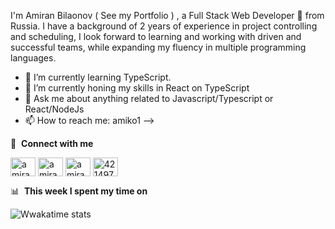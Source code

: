 I'm Amiran Bilaonov ( See my Portfolio ) , a Full Stack Web Developer 🚀 from Russia. I have a background of 2 years of experience in project controlling and scheduling, I look forward to learning and working with driven and successful teams, while expanding my fluency in multiple programming languages.

- 🔭 I’m currently learning TypeScript.
- 🌱 I’m currently honing my skills in React on TypeScript
- 💬 Ask me about anything related to Javascript/Typescript or React/NodeJs
- 📫  How to reach me: amiko1
-->


🔗 &nbsp;**Connect with me**
<p align="left">
 <a href="https://t.me/amiko9" target="blank"><img align="center" src="https://upload.wikimedia.org/wikipedia/commons/8/82/Telegram_logo.svg" alt="amiranbilaonov" height="30" width="40" /></a>
 <a href="https://instagram.com/amiran_bilaonov" target="blank"><img align="center" src="https://raw.githubusercontent.com/rahuldkjain/github-profile-readme-generator/master/src/images/icons/Social/instagram.svg" alt="amiranbilaonov" height="30" width="40" /></a>
<a href="https://www.linkedin.com/in/amiran-bilaonov-aa8650214/" target="blank"><img align="center" src="https://raw.githubusercontent.com/rahuldkjain/github-profile-readme-generator/master/src/images/icons/Social/linked-in-alt.svg" alt="amiranbilaonov" height="30" width="40" /></a>
<a href="https://stackoverflow.com/users/17649944/amiran" target="blank"><img align="center" src="https://raw.githubusercontent.com/rahuldkjain/github-profile-readme-generator/master/src/images/icons/Social/stack-overflow.svg" alt="4214976" height="30" width="40" /></a>

 
 📊 &nbsp;**This week I spent my time on**

![Wwakatime stats](https://github-readme-stats-taupe-two.vercel.app/api/?username=anuraghazra&hide_title=true&hide_border=true&langs_count=5&bg_color=00000000&text_color=777)
